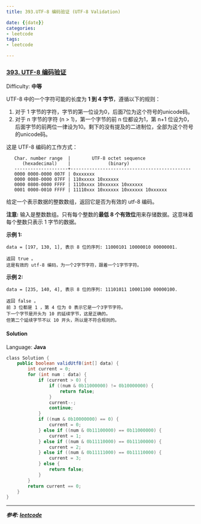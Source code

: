 ```yaml
---
title: 393.UTF-8 编码验证 (UTF-8 Validation)

date: {{date}}
categories:
- leetcode
tags:
- leetcode

---
```

### [393\. UTF-8 编码验证](https://leetcode-cn.com/problems/utf-8-validation/)

Difficulty: **中等**


UTF-8 中的一个字符可能的长度为 **1 到 4 字节**，遵循以下的规则：

1.  对于 1 字节的字符，字节的第一位设为0，后面7位为这个符号的unicode码。
2.  对于 n 字节的字符 (n > 1)，第一个字节的前 n 位都设为1，第 n+1 位设为0，后面字节的前两位一律设为10。剩下的没有提及的二进制位，全部为这个符号的unicode码。

这是 UTF-8 编码的工作方式：

```
   Char. number range  |        UTF-8 octet sequence
      (hexadecimal)    |              (binary)
   --------------------+---------------------------------------------
   0000 0000-0000 007F | 0xxxxxxx
   0000 0080-0000 07FF | 110xxxxx 10xxxxxx
   0000 0800-0000 FFFF | 1110xxxx 10xxxxxx 10xxxxxx
   0001 0000-0010 FFFF | 11110xxx 10xxxxxx 10xxxxxx 10xxxxxx
```

给定一个表示数据的整数数组，返回它是否为有效的 utf-8 编码。

**注意:**
输入是整数数组。只有每个整数的**最低 8 个有效位**用来存储数据。这意味着每个整数只表示 1 字节的数据。

**示例 1:**

```
data = [197, 130, 1], 表示 8 位的序列: 11000101 10000010 00000001.

返回 true 。
这是有效的 utf-8 编码，为一个2字节字符，跟着一个1字节字符。
```

**示例 2:**

```
data = [235, 140, 4], 表示 8 位的序列: 11101011 10001100 00000100.

返回 false 。
前 3 位都是 1 ，第 4 位为 0 表示它是一个3字节字符。
下一个字节是开头为 10 的延续字节，这是正确的。
但第二个延续字节不以 10 开头，所以是不符合规则的。
```


#### Solution

Language: **Java**

```java
​class Solution {
    public boolean validUtf8(int[] data) {
        int current = 0;
        for (int num : data) {
            if (current > 0) {
                if ((num & 0b11000000) != 0b10000000) {
                    return false;
                }
                current--;
                continue;
            }
            if ((num & 0b10000000) == 0) {
                current = 0;
            } else if ((num & 0b11100000) == 0b11000000) {
                current = 1;
            } else if ((num & 0b11110000) == 0b11100000) {
                current = 2;
            } else if ((num & 0b11111000) == 0b11110000) {
                current = 3;
            } else {
                return false;
            }
        }
        return current == 0;
    }
}
```

---
***参考:
[leetcode](https://leetcode-cn.com/problems/utf-8-validation/submissions/)***
